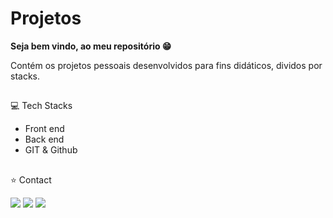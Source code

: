 <h1>Projetos</h1>  

**Seja bem vindo, ao meu repositório 😁**
<p>Contém os projetos pessoais desenvolvidos para fins didáticos, dividos por stacks. </p>


##
💻 Tech Stacks

- Front end
- Back end
- GIT & Github

##
⭐ Contact

<div align="start"> 
  <a href="https://instagram.com/wictor_luciano" target="_blank"><img src="https://img.shields.io/badge/-Instagram-%23E4405F?style=for-the-badge&logo=instagram&logoColor=white" target="_blank"></a>
  <a href = "mailto:wluciano01@gmail.com"><img src="https://img.shields.io/badge/-Gmail-%23333?style=for-the-badge&logo=gmail&logoColor=white" target="_blank"></a>
  <a href="https://www.linkedin.com/in/wictor-luciano-32b54b157" target="_blank"><img src="https://img.shields.io/badge/-LinkedIn-%230077B5?style=for-the-badge&logo=linkedin&logoColor=white" target="_blank"></a> 
</div>
